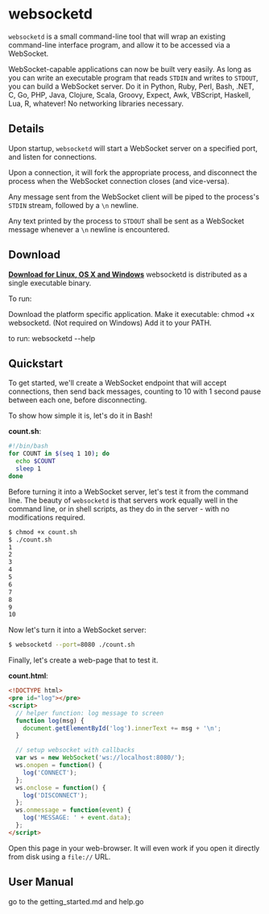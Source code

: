 websocketd
==========

`websocketd` is a small command-line tool that will wrap an existing command-line interface program, and allow it to be accessed via a WebSocket.

WebSocket-capable applications can now be built very easily. As long as you can write an executable program that reads `STDIN` and writes to `STDOUT`, you can build a WebSocket server. Do it in Python, Ruby, Perl, Bash, .NET, C, Go, PHP, Java, Clojure, Scala, Groovy, Expect, Awk, VBScript, Haskell, Lua, R, whatever! No networking libraries necessary.


Details
-------

Upon startup, `websocketd` will start a WebSocket server on a specified port, and listen for connections.

Upon a connection, it will fork the appropriate process, and disconnect the process when the WebSocket connection closes (and vice-versa).

Any message sent from the WebSocket client will be piped to the process's `STDIN` stream, followed by a `\n` newline.

Any text printed by the process to `STDOUT` shall be sent as a WebSocket message whenever a `\n` newline is encountered.


Download
--------

**[Download for Linux, OS X and Windows](https://drive.google.com/folderview?id=0B016Gbv5PKZARTMzcC1oNEJkclk&usp=sharing)**
websocketd is distributed as a single executable binary.

To run:

Download the platform specific application.
Make it executable: chmod +x websocketd. (Not required on Windows)
Add it to your PATH.

to run: websocketd --help


Quickstart
----------

To get started, we'll create a WebSocket endpoint that will accept connections, then send back messages, counting to 10 with 1 second pause between each one, before disconnecting.

To show how simple it is, let's do it in Bash!

__count.sh__:

```sh
#!/bin/bash
for COUNT in $(seq 1 10); do
  echo $COUNT
  sleep 1
done
```

Before turning it into a WebSocket server, let's test it from the command line. The beauty of `websocketd` is that servers work equally well in the command line, or in shell scripts, as they do in the server - with no modifications required.

```sh
$ chmod +x count.sh
$ ./count.sh
1
2
3
4
5
6
7
8
9
10
```

Now let's turn it into a WebSocket server:

```sh
$ websocketd --port=8080 ./count.sh
```

Finally, let's create a web-page that to test it.

__count.html__:

```html
<!DOCTYPE html>
<pre id="log"></pre>
<script>
  // helper function: log message to screen
  function log(msg) {
    document.getElementById('log').innerText += msg + '\n';
  }

  // setup websocket with callbacks
  var ws = new WebSocket('ws://localhost:8080/');
  ws.onopen = function() {
    log('CONNECT');
  };
  ws.onclose = function() {
    log('DISCONNECT');
  };
  ws.onmessage = function(event) {
    log('MESSAGE: ' + event.data);
  };
</script>
```
Open this page in your web-browser. It will even work if you open it directly
from disk using a `file://` URL.


User Manual
-----------

go to the getting_started.md and help.go
